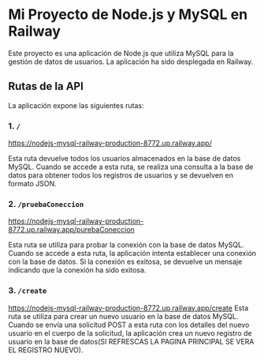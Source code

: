 # Mi Proyecto de Node.js y MySQL en Railway

Este proyecto es una aplicación de Node.js que utiliza MySQL para la gestión de datos de usuarios. La aplicación ha sido desplegada en Railway.

## Rutas de la API

La aplicación expone las siguientes rutas:

### 1. `/`
https://nodejs-mysql-railway-production-8772.up.railway.app/

Esta ruta devuelve todos los usuarios almacenados en la base de datos MySQL. Cuando se accede a esta ruta, se realiza una consulta a la base de datos para obtener todos los registros de usuarios y se devuelven en formato JSON.

### 2. `/pruebaConeccion`
https://nodejs-mysql-railway-production-8772.up.railway.app/purebaConeccion

Esta ruta se utiliza para probar la conexión con la base de datos MySQL. Cuando se accede a esta ruta, la aplicación intenta establecer una conexión con la base de datos. Si la conexión es exitosa, se devuelve un mensaje indicando que la conexión ha sido exitosa.

### 3. `/create`
https://nodejs-mysql-railway-production-8772.up.railway.app/create
Esta ruta se utiliza para crear un nuevo usuario en la base de datos MySQL. Cuando se envía una solicitud POST a esta ruta con los detalles del nuevo usuario en el cuerpo de la solicitud, la aplicación crea un nuevo registro de usuario en la base de datos(SI REFRESCAS LA PAGINA PRINCIPAL SE VERA EL REGISTRO NUEVO).

